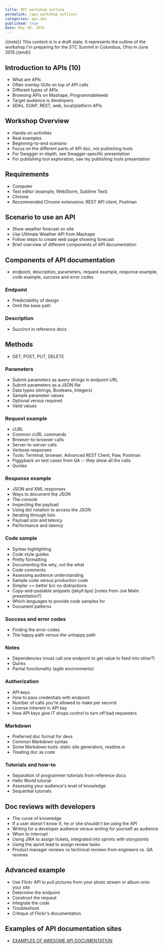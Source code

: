 ```yaml
---
title: API workshop outline
permalink: /api-workshop_outline/
categories: api-doc
published: true
date: May 30, 2015
---
```

{{note}} This content is in a draft state. It represents the outline of the workshop I'm preparing for the STC Summit in Columbus, Ohio in June 2015.{{end}}
## Introduction to APIs (10)
* What are APIs
* Often overlay GUIs on top of API calls
* Different types of APIs
* Browsing APIs on Mashape, Programmableweb
* Target audience is developers
* SDKs, SOAP, REST, web, local/platform APIs

## Workshop Overview
* Hands-on activities
* Real examples
* Beginning-to-end scenario
* Focus on the different parts of API doc, not publishing tools
* For Swagger in-depth, see Swagger-specific presentation
* For publishing tool exploration, see my publishing tools presentation

## Requirements
* Computer 
* Text editor (example, WebStorm, Sublime Text)
* Chrome
* Recommended Chrome extensions: REST API client, Postman

## Scenario to use an API
* Show weather forecast on site
* Use Ultimate Weather API from Mashape
* Follow steps to create web page showing forecast
* Brief overview of different components of API documentation

## Components of API documentation
* endpoint, description, parameters, request example, response example, code example, success and error codes

### Endpoint
* Predictability of design
* Omit the base path

### Description
* Succinct in reference docs

## Methods
* GET, POST, PUT, DELETE 

### Parameters
* Submit parameters as query strings in endpoint URL
* Submit parameters as a JSON file
* Data types (strings, Booleans, integers)
* Sample parameter values
* Optional versus required
* Valid values

### Request example
* cURL
* Common cURL commands
* Browser-to-browser calls
* Server-to-server calls
* Verbose responses
* Tools: Terminal, browser, Advanced REST Client, Paw, Postman
* Piggyback on test cases from QA -- they show all the calls
* Quotas

### Response example
* JSON and XML responses
* Ways to document the JSON
* The console
* Inspecting the payload
* Using dot notation to access the JSON
* Iterating through lists
* Payload size and latency
* Performance and latency

### Code sample
* Syntax highlighting
* Code style guides
* Pretty formatting
* Documenting the why, not the what
* Code comments
* Assessing audience understanding
* Sample code versus production code
* Simpler == better b/c no distractions
* Copy-and-pastable snippets (jekyll.tips)
[notes from Joe Malin presentation?]
* Which languages to provide code samples for
* Document patterns

### Success and error codes
* Finding the error codes
* The happy path versus the unhappy path

### Notes
* Dependencies (must call one endpoint to get value to feed into other?)
* Quirks
* Partial functionality (agile environments)

### Authorization
* API keys
* How to pass credentials with endpoint
* Number of calls you're allowed to make per second
* License inherent in API key
* How API keys give IT shops control to turn off bad requesters

### Markdown
* Preferred doc format for devs
* Common Markdown syntax
* Some Markdown tools: static site generators, readme.io
* Treating doc as code

### Tutorials and how-to
* Separation of programmer tutorials from reference docs
* Hello World tutorial
* Assessing your audience's level of knowledge
* Sequential tutorials

## Doc reviews with developers
* The curse of knowledge
* If a user doesn't know X, he or she shouldn't be using the API
* Writing for a developer audience versus writing for yourself as audience
* When to interrupt
* Using JIRA to assign tickets, integrated into sprints with storypoints
* Using the sprint lead to assign review tasks
* Product manager reviews vs technical reviews from engineers vs. QA reviews

## Advanced example
* Use Flickr API to pull pictures from your photo stream or album onto your site
* Determine the endpoint
* Construct the request
* Integrate the code
* Troubleshoot
* Critique of Flickr's documentation

## Examples of API documentation sites
* [EXAMPLES OF AWESOME API DOCUMENTATION](http://www.mattsilverman.com/2013/11/examples-of-awesome-api-documentation.html)

 
 
 
 